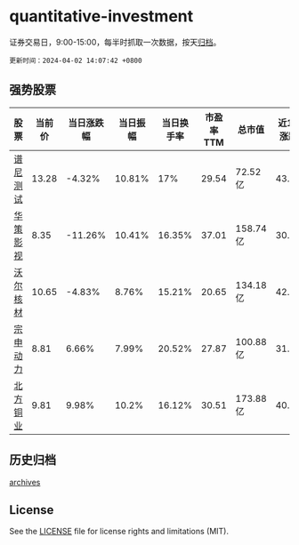 # quantitative-investment

证券交易日，9:00-15:00，每半时抓取一次数据，按天[归档](archives)。

`更新时间：2024-04-02 14:07:42 +0800`

## 强势股票

|股票|当前价|当日涨跌幅|当日振幅|当日换手率|市盈率TTM|总市值|近10日涨跌幅|
|----|----|----|----|----|----|----|----|
|[谱尼测试](https://xueqiu.com/S/SZ300887)|13.28|-4.32%|10.81%|17%|29.54|72.52亿|43.88%|
|[华策影视](https://xueqiu.com/S/SZ300133)|8.35|-11.26%|10.41%|16.35%|37.01|158.74亿|30.47%|
|[沃尔核材](https://xueqiu.com/S/SZ002130)|10.65|-4.83%|8.76%|15.21%|20.65|134.18亿|42.0%|
|[宗申动力](https://xueqiu.com/S/SZ001696)|8.81|6.66%|7.99%|20.52%|27.87|100.88亿|31.89%|
|[北方铜业](https://xueqiu.com/S/SZ000737)|9.81|9.98%|10.2%|16.12%|30.51|173.88亿|40.75%|

## 历史归档

[archives](archives)

## License

See the [LICENSE](LICENSE) file for license rights and limitations (MIT).